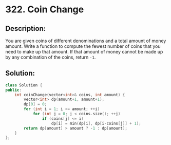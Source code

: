 # 322. Coin Change

## Description:

You are given coins of different denominations and a total amount of money amount. Write a function to compute the fewest number of coins that you need to make up that amount. If that amount of money cannot be made up by any combination of the coins, return `-1`.

## Solution:

```c++
class Solution {
public:
    int coinChange(vector<int>& coins, int amount) {
        vector<int> dp(amount+1, amount+1);
        dp[0] = 0;
        for (int i = 1; i <= amount; ++i)
            for (int j = 0; j < coins.size(); ++j)
                if (coins[j] <= i)
                    dp[i] = min(dp[i], dp[i-coins[j]] + 1);
        return dp[amount] > amount ? -1 : dp[amount];
    }
};
```

<!-- remark：

-  -->
